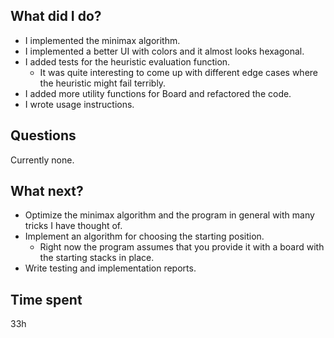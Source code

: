 ## What did I do?

-   I implemented the minimax algorithm.
-   I implemented a better UI with colors and it almost looks hexagonal.
-   I added tests for the heuristic evaluation function.
    -   It was quite interesting to come up with different edge cases where the heuristic might fail terribly.
-   I added more utility functions for Board and refactored the code.
-   I wrote usage instructions.

## Questions

Currently none.

## What next?

-   Optimize the minimax algorithm and the program in general with many tricks I have thought of.
-   Implement an algorithm for choosing the starting position.
    -   Right now the program assumes that you provide it with a board with the starting stacks in place.
-   Write testing and implementation reports.

## Time spent

33h
